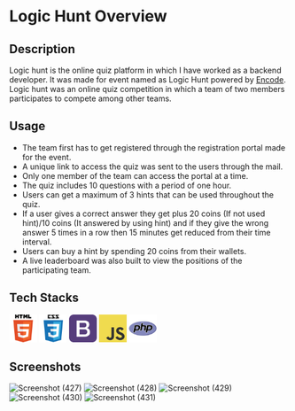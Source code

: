 # Logic Hunt Overview

## Description
Logic hunt is the online quiz platform in which I have worked as a backend developer. It was made for event named as Logic Hunt powered by <a href="http://encodepdeu.org/">Encode</a>. Logic hunt was an online quiz competition in which a team of two members participates to compete among other teams. 

## Usage
- The team first has to get registered through the registration portal made for the event. 
- A unique link to access the quiz was sent to the users through the mail.
- Only one member of the team can access the portal at a time. 
- The quiz includes 10 questions with a period of one hour.
- Users can get a maximum of 3 hints that can be used throughout the quiz. 
- If a user gives a correct answer they get plus 20 coins (If not used hint)/10 coins (It answered by using hint) and if they give the wrong answer 5 times in a row then 15 minutes get reduced from their time interval. 
- Users can buy a hint by spending 20 coins from their wallets.
- A live leaderboard was also built to view the positions of the participating team. 

## Tech Stacks
<code><img height="50" src="https://raw.githubusercontent.com/github/explore/80688e429a7d4ef2fca1e82350fe8e3517d3494d/topics/html/html.png"></code>
<code><img height="50" src="https://raw.githubusercontent.com/github/explore/80688e429a7d4ef2fca1e82350fe8e3517d3494d/topics/css/css.png"></code>
<code><img height="50" src="https://raw.githubusercontent.com/github/explore/80688e429a7d4ef2fca1e82350fe8e3517d3494d/topics/bootstrap/bootstrap.png"></code>
<code><img height="50" src="https://raw.githubusercontent.com/github/explore/80688e429a7d4ef2fca1e82350fe8e3517d3494d/topics/javascript/javascript.png"></code>
<code><img height="50" src="https://raw.githubusercontent.com/github/explore/80688e429a7d4ef2fca1e82350fe8e3517d3494d/topics/php/php.png"></code>

## Screenshots
![Screenshot (427)](https://user-images.githubusercontent.com/59785863/130323213-af746a32-6fc9-4986-80be-dc2b1448d02d.png)
![Screenshot (428)](https://user-images.githubusercontent.com/59785863/130323216-4d098d50-761c-4649-8ab8-c427d2a0e669.png)
![Screenshot (429)](https://user-images.githubusercontent.com/59785863/130323217-d4e49deb-958d-462f-a80c-f932ea5f763c.png)
![Screenshot (430)](https://user-images.githubusercontent.com/59785863/130323219-d4d4702b-7bda-4668-8a78-94ae691dce4a.png)
![Screenshot (431)](https://user-images.githubusercontent.com/59785863/130323220-7378bb11-8433-4936-9e55-d891a31489f7.png)
